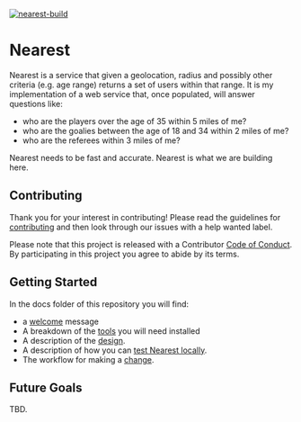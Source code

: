 [![nearest-build](https://github.com/DavidEwan/nearest/actions/workflows/build.yml/badge.svg?branch=master)](https://github.com/DavidEwan/nearest/actions/workflows/build.yml)

# Nearest

Nearest is a service that given a geolocation, radius and possibly other criteria (e.g. age range) returns a set of users within that range. It is my implementation of a web service that, once populated, will answer questions like: 

- who are the players over the age of 35 within 5 miles of me? 
- who are the goalies between the age of 18 and 34 within 2 miles of me? 
- who are the referees within 3 miles of me? 

Nearest needs to be fast and accurate. Nearest is what we are building here.

## Contributing

Thank you for your interest in contributing! Please read the guidelines for [contributing](https://github.com/hockeyhero/nearest/blob/master/CONTRIBUTING.md) and then look through our issues with a help wanted label. 

Please note that this project is released with a Contributor [Code of Conduct](https://github.com/hockeyhero/nearest/blob/master/CODE_OF_CONDUCT.md). By participating in this project you agree to abide by its terms. 

## Getting Started

In the docs folder of this repository you will find: 

- a [welcome](docs/00%20Welcome.md) message 
- A breakdown of the [tools](docs/01%20Development%20Environment.md) you will need installed
- A description of the [design](02%20Architecture%20and%20Design.md).
- A description of how you can [test Nearest locally](0201%20Testing%20Nearest.md).
- The workflow for making a [change](https://github.com/hockeyhero/nearest/blob/master/docs/03%20Making%20Changes.md). 

## Future Goals

TBD. 



